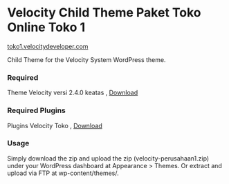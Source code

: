 Velocity Child Theme Paket Toko Online Toko 1
=================
[toko1.velocitydeveloper.com](https://www.toko1.velocitydeveloper.com/)

Child Theme for the Velocity System WordPress theme.

### Required
Theme Velocity versi 2.4.0 keatas , [Download](https://github.com/VelocityDeveloper/velocity/releases/download/v2.4.0/velocity.zip)

### Required Plugins
Plugins Velocity Toko , [Download](https://github.com/VelocityDeveloper/velocity-toko/releases)

### Usage
Simply download the zip and upload the zip (velocity-perusahaan1.zip) under your WordPress dashboard at Appearance > Themes. Or extract and upload via FTP at wp-content/themes/.


